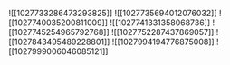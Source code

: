 ![[1027733286473293825]]
![[1027735694012076032]]
![[1027740035200811009]]
![[1027741331358068736]]
![[1027745254965792768]]
![[1027752287437869057]]
![[1027843495489228801]]
![[1027994194776875008]]
![[1027999006046085121]]
